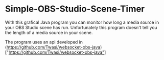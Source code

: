 # Simple-OBS-Studio-Scene-Timer
With this grafical Java program you can monitor how long a media source in your OBS Studio scene has run. 
Unfortunately this program doesn't tell you the length of a media source in your scene.

The program uses an api developed in (https://github.com/Twasi/websocket-obs-java)["https://github.com/Twasi/websocket-obs-java"]
